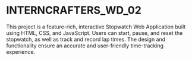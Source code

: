 # INTERNCRAFTERS_WD_02
This project is a feature-rich, interactive Stopwatch Web Application built using HTML, CSS, and JavaScript. Users can start, pause, and reset the stopwatch, as well as track and record lap times. The design and functionality ensure an accurate and user-friendly time-tracking experience.
